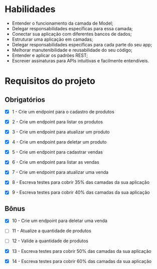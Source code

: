 # Habilidades

- Entender o funcionamento da camada de Model;
- Delegar responsabilidades específicas para essa camada;
- Conectar sua aplicação com diferentes bancos de dados;
- Estruturar uma aplicação em camadas;
- Delegar responsabilidades específicas para cada parte do seu app;
- Melhorar manutenibilidade e reusabilidade do seu código;
- Entender e aplicar os padrões REST;
- Escrever assinaturas para APIs intuitivas e facilmente entendíveis.

# Requisitos do projeto

## Obrigatórios

- [x] 1 - Crie um endpoint para o cadastro de produtos

- [x] 2 - Crie um endpoint para listar os produtos

- [x] 3 - Crie um endpoint para atualizar um produto

- [x] 4 - Crie um endpoint para deletar um produto

- [x] 5 - Crie um endpoint para cadastrar vendas

- [x] 6 - Crie um endpoint para listar as vendas

- [x] 7 - Crie um endpoint para atualizar uma venda

- [x] 8 - Escreva testes para cobrir 35% das camadas da sua aplicação

- [x] 9 - Escreva testes para cobrir 40% das camadas da sua aplicação

## Bônus

- [x] 10 - Crie um endpoint para deletar uma venda

- [ ] 11 - Atualize a quantidade de produtos

- [ ] 12 - Valide a quantidade de produtos

- [x] 13 - Escreva testes para cobrir 50% das camadas da sua aplicação

- [x] 14 - Escreva testes para cobrir 60% das camadas da sua aplicação
